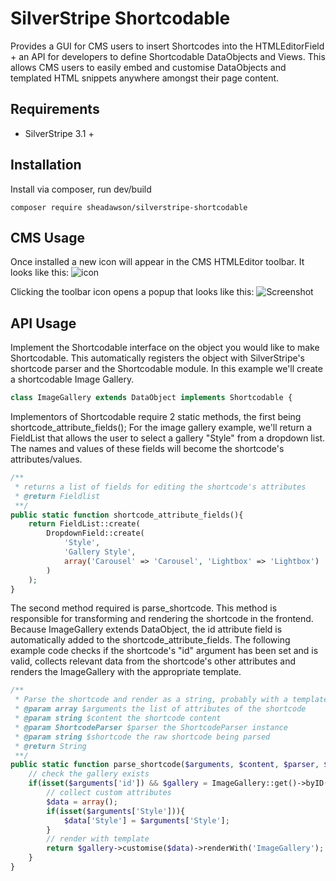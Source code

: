 # SilverStripe Shortcodable
Provides a GUI for CMS users to insert Shortcodes into the HTMLEditorField + an API for developers to define Shortcodable DataObjects and Views. This allows CMS users to easily embed and customise DataObjects and templated HTML snippets anywhere amongst their page content. 

## Requirements
* SilverStripe 3.1 +

## Installation
Install via composer, run dev/build
```
composer require sheadawson/silverstripe-shortcodable
```

## CMS Usage

Once installed a new icon will appear in the CMS HTMLEditor toolbar. It looks like this: 
![icon](https://raw.github.com/sheadawson/silverstripe-shortcodable/master/images/shortcodable.png)

Clicking the toolbar icon opens a popup that looks like this:
![Screenshot](https://raw.github.com/sheadawson/silverstripe-shortcodable/master/images/screenshot.png)

## API Usage

Implement the Shortcodable interface on the object you would like to make Shortcodable. This automatically registers the object with SilverStripe's shortcode parser and the Shortcodable module. In this example we'll create a shortcodable Image Gallery.

```php
class ImageGallery extends DataObject implements Shortcodable {
```

Implementors of Shortcodable require 2 static methods, the first being shortcode_attribute_fields(); For the image gallery example, we'll return a FieldList that allows the user to select a gallery "Style" from a dropdown list. The names and values of these fields will become the shortcode's attributes/values.

```php
/**
 * returns a list of fields for editing the shortcode's attributes
 * @return Fieldlist
 **/
public static function shortcode_attribute_fields(){
	return FieldList::create(
		DropdownField::create(
			'Style', 
			'Gallery Style', 
			array('Carousel' => 'Carousel', 'Lightbox' => 'Lightbox')
		)
	);
}
```

The second method required is parse_shortcode. This method is responsible for transforming and rendering the shortcode in the frontend. Because ImageGallery extends DataObject, the id attribute field is automatically added to the shortcode_attribute_fields. The following example code checks if the shortcode's "id" argument has been set and is valid, collects relevant data from the shortcode's other attributes and renders the ImageGallery with the appropriate template. 

```php
/**
 * Parse the shortcode and render as a string, probably with a template
 * @param array $arguments the list of attributes of the shortcode
 * @param string $content the shortcode content
 * @param ShortcodeParser $parser the ShortcodeParser instance
 * @param string $shortcode the raw shortcode being parsed
 * @return String
 **/
public static function parse_shortcode($arguments, $content, $parser, $shortcode){
	// check the gallery exists
	if(isset($arguments['id']) && $gallery = ImageGallery::get()->byID($arguments['id'])){
		// collect custom attributes
		$data = array();
		if(isset($arguments['Style'])){
			$data['Style'] = $arguments['Style'];
		}
		// render with template
		return $gallery->customise($data)->renderWith('ImageGallery');
	}
}
```

